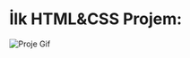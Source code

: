 # İlk HTML&CSS Projem:

![Proje Gif](https://github.com/ademgencer/proje1/blob/master/Yaz%C4%B1l%C4%B1m%20%C3%96devi%201.gif)
